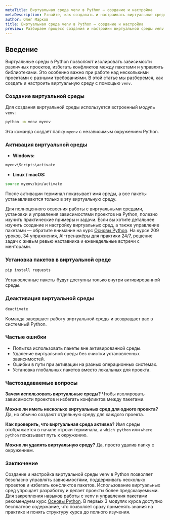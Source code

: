 ```yaml
---
metaTitle: Виртуальная среда venv в Python — создание и настройка
metaDescription: Узнайте, как создавать и настраивать виртуальные среды venv в Python для изоляции проектов и управления зависимостями.
author: Олег Марков
title: Виртуальная среда venv в Python — создание и настройка
preview: Разбираем процесс создания и настройки виртуальной среды venv в Python для изоляции проектов и управления библиотеками.
---
```


## Введение

Виртуальные среды в Python позволяют изолировать зависимости различных проектов, избегать конфликтов между пакетами и управлять библиотеками. Это особенно важно при работе над несколькими проектами с разными требованиями.
В этой статье мы разберемся, как создать и настроить виртуальную среду с помощью `venv`.

### Создание виртуальной среды

Для создания виртуальной среды используется встроенный модуль `venv`:

```bash
python -m venv myenv
```

Эта команда создаёт папку `myenv` с независимым окружением Python.

### Активация виртуальной среды

* **Windows:**

```bash
myenv\Scripts\activate
```

* **Linux / macOS:**

```bash
source myenv/bin/activate
```

После активации терминал показывает имя среды, а все пакеты устанавливаются только в эту виртуальную среду.

Для полноценного освоения работы с виртуальными средами, установки и управления зависимостями проектов на Python, полезно изучить практические примеры и задачи. Если вы хотите детальнее изучить создание и настройку виртуальных сред, а также управление пакетами — обратите внимание на курс [Основы Python](https://purpleschool.ru/course/python-basics?utm_source=knowledgebase&utm_medium=article&utm_campaign=Virtualnaya_sreda_venv_v_Python_sozdanie_i_nastroyka).
На курсе 209 уроков, 34 упражнения, AI-тренажёры для практики 24/7, решение задач с живым ревью наставника и еженедельные встречи с менторами.

### Установка пакетов в виртуальной среде

```bash
pip install requests
```

Установленные пакеты будут доступны только внутри активированной среды.

### Деактивация виртуальной среды

```bash
deactivate
```

Команда завершает работу виртуальной среды и возвращает вас в системный Python.

### Частые ошибки

* Попытка использовать пакеты вне активированной среды.
* Удаление виртуальной среды без очистки установленных зависимостей.
* Ошибки в пути при активации на разных операционных системах.
* Установка глобальных пакетов вместо локальных для проекта.

### Частозадаваемые вопросы

**Зачем использовать виртуальные среды?**
Чтобы изолировать зависимости проектов и избегать конфликтов между пакетами.

**Можно ли иметь несколько виртуальных сред для одного проекта?**
Да, но обычно создают отдельную среду для каждого проекта.

**Как проверить, что виртуальная среда активна?**
Имя среды отображается в начале строки терминала, а `which python` или `where python` показывает путь к окружению.

**Можно ли удалять виртуальную среду?**
Да, просто удалив папку с окружением.

### Заключение

Создание и настройка виртуальной среды venv в Python позволяет безопасно управлять зависимостями, поддерживать несколько проектов и избегать конфликтов пакетов.
Использование виртуальных сред упрощает разработку и делает проекты более предсказуемыми. Для закрепления навыков работы с venv и управления пакетами рекомендуем курс [Основы Python](https://purpleschool.ru/course/python-basics?utm_source=knowledgebase&utm_medium=article&utm_campaign=Virtualnaya_sreda_venv_v_Python_sozdanie_i_nastroyka).
В первых 3 модулях курса доступно бесплатное содержание, что позволяет сразу применять знания на практике и понять структуру курса до полного изучения.
